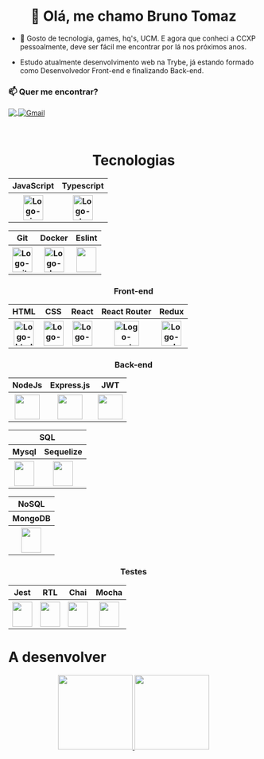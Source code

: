 <h1 align="center">👋 Olá, me chamo Bruno Tomaz</h1>

- 👀 Gosto de tecnologia, games, hq's, UCM. E agora que conheci a CCXP pessoalmente, deve ser fácil me encontrar por lá nos próximos anos.

- Estudo atualmente desenvolvimento web na Trybe, já estando formado como Desenvolvedor Front-end e finalizando Back-end.

<h3 align="left">📫 Quer me encontrar?</h3>
<p align="left">
<a href="https://www.linkedin.com/in/brunotomaz-dev/" target="_blank">
  <img src="https://img.shields.io/badge/-LinkedIn-%230077B5?style=for-the-badge&logo=linkedin&logoColor=white" align="center">
</a>
<a href="mailto:tomaz.bruno@gmail.com" target="_blank">
  <img align="center" alt="Gmail" src="https://img.shields.io/badge/Gmail-D14836?style=for-the-badge&logo=gmail&logoColor=white" />
</a>
</p>

<br/>

<h1 align="center">Tecnologias</h1>

<div align="center">
  <table>
    <tr>
      <th>JavaScript</th>
      <th>Typescript</th>
    </tr>
    <tr>
      <th>
        <img align="center" alt="Logo-js" width="40" height="50"  src="https://cdn.jsdelivr.net/gh/devicons/devicon/icons/javascript/javascript-plain.svg"/>
      </th>
      <th>
        <img align="center" alt="Logo-ts" width="40" height="50"  src="https://cdn.jsdelivr.net/gh/devicons/devicon/icons/typescript/typescript-original.svg"/>
      </th>
    </tr>
  </table>

  <table>
    <tr>
      <th>Git</th>
      <th>Docker</th>
      <th>Eslint</th>
    </tr>
    <tr>
      <th>
        <img align="center" alt="Logo-git" width="40" height="50"  src="https://cdn.jsdelivr.net/gh/devicons/devicon/icons/git/git-original.svg"/>
      </th>
      <th>
        <img align="center" alt="Logo-docker" width="40" height="50"  src="https://cdn.jsdelivr.net/gh/devicons/devicon/icons/docker/docker-plain.svg"/>
      </th>
      <th>
        <img align="center" width="40" height="50"  
        src="https://cdn.jsdelivr.net/gh/devicons/devicon/icons/eslint/eslint-original.svg"/>
      </th>
    </tr>
  </table>
</div>

<h3 align="center">Front-end</h3>

<div align="center">
  <table>
    <tr>
      <th>HTML</th>
      <th>CSS</th>
      <th>React</th>
      <th>React Router</th>
      <th>Redux</th>
    </tr>
    <tr>
      <th>
        <img align="center" alt="Logo-html" width="40" height="50"  src="https://cdn.jsdelivr.net/gh/devicons/devicon/icons/html5/html5-original.svg"/>
      </th>
      <th>
        <img align="center" alt="Logo-css" width="40" height="50"  src="https://cdn.jsdelivr.net/gh/devicons/devicon/icons/css3/css3-original.svg"/>
      </th>
      <th>
        <img align="center" alt="Logo-react" width="40" height="50"  src="https://cdn.jsdelivr.net/gh/devicons/devicon/icons/react/react-original.svg"/>
      </th>
      <th>
        <img align="center" alt="Logo-router" width="50" height="50"  src="https://reactrouter.com/_brand/react-router-mark-color.svg"/>
      </th>
      <th>
        <img align="center" alt="Logo-redux" width="40" height="50"  src="https://cdn.jsdelivr.net/gh/devicons/devicon/icons/redux/redux-original.svg" />
      </th>
    </tr>
  </table>
</div>

<h3 align="center">Back-end</h3>

<div align="center">
  <table>
    <tr>
      <th>NodeJs</th>
      <th>Express.js</th>
      <th>JWT</th>
    </tr>
    <tr>
      <th>
        <img align="center" width="50" height="50"  
        src="https://cdn.jsdelivr.net/gh/devicons/devicon/icons/nodejs/nodejs-original.svg"/>
      </th>
      <th>
        <img align="center" width="50" height="50"  
        src="https://cdn.jsdelivr.net/gh/devicons/devicon/icons/express/express-original.svg"/>
      </th>
      <th>
        <img align="center" width="50" height="50"  
        src="https://vegibit.com/wp-content/uploads/2018/07/JSON-Web-Token-Authentication-With-Node.png" />
      </th>
    </tr>
  </table>
</div>

<div align="center">
  <table>
    <tr>
      <th colspan="4" align="center">SQL</th>
    </tr>
    <tr>
      <th>Mysql</th>
      <th>Sequelize</th>
    </tr>
    <tr>
      <th>
        <img align="center" width="40" height="50"
        src="https://cdn.jsdelivr.net/gh/devicons/devicon/icons/mysql/mysql-original.svg"/>
      </th>
       <th>
        <img align="center" width="40" height="50"
        src="https://cdn.jsdelivr.net/gh/devicons/devicon/icons/sequelize/sequelize-original.svg"/>
      </th>
    </tr>
  </table>
</div>

<div align="center">
  <table>
    <tr>
      <th colspan="4" align="center">NoSQL</th>
    </tr>
    <tr>
      <th>MongoDB</th>
    </tr>
    <tr>
      <th>
        <img align="center" width="40" height="50"  
        src="https://cdn.jsdelivr.net/gh/devicons/devicon/icons/mongodb/mongodb-original.svg"/>
      </th>
    </tr>
  </table>
</div>

<h3 align="center">Testes</h3>

<div align="center">
  <table>
    <tr>
      <th>Jest</th>
      <th>RTL</th>
      <th>Chai</th>
      <th>Mocha</th>
    </tr>
    <tr>
      <th>
        <img align="center" width="40" height="50"
       src="https://cdn.jsdelivr.net/gh/devicons/devicon/icons/jest/jest-plain.svg"/>
      </th>
      <th>
        <img align="center" width="40" height="50"
        src="https://testing-library.com/img/octopus-128x128.png"/>
      </th>
      <th>
        <img align="center" width="40" height="50"
        src="https://iconape.com/wp-content/files/zh/350732/svg/chai-seeklogo.com.svg"/>
      </th>
      <th>
        <img align="center" width="40" height="50"  
        src="https://iconape.com/wp-content/files/qs/371094/svg/371094.svg"/>
      </th>
    </tr>
  </table>
</div>

# A desenvolver

<div align="center">
  <a href="https://github.com/brunotomaz-dev">
  <img height="150em" src="https://github-readme-stats.vercel.app/api?username=brunotomaz-dev&show_icons=true&theme=dracula&include_all_commits=true&count_private=true"/>
  <img height="150em" src="https://github-readme-stats.vercel.app/api/top-langs/?username=brunotomaz-dev&layout=compact&langs_count=7&theme=dracula"/>
</div>

<!---
![](https://komarev.com/ghpvc/?username=brunotomaz-dev&color=yellowgreen)
--->
